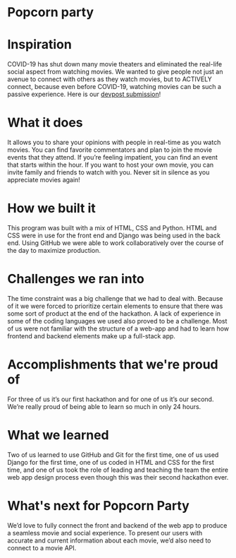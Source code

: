 # Popcorn party
# Inspiration
COVID-19 has shut down many movie theaters and eliminated the real-life social aspect from watching movies. We wanted to give people not just an avenue to connect with others as they watch movies, but to ACTIVELY connect, because even before COVID-19, watching movies can be such a passive experience. Here is our [devpost submission](https://devpost.com/software/popcorn-party)!

# What it does
It allows you to share your opinions with people in real-time as you watch movies. You can find favorite commentators and plan to join the movie events that they attend. If you’re feeling impatient, you can find an event that starts within the hour. If you want to host your own movie, you can invite family and friends to watch with you. Never sit in silence as you appreciate movies again!

# How we built it
This program was built with a mix of HTML, CSS and Python. HTML and CSS were in use for the front end and Django was being used in the back end. Using GitHub we were able to work collaboratively over the course of the day to maximize production. 

# Challenges we ran into
The time constraint was a big challenge that we had to deal with. Because of it we were forced to prioritize certain elements to ensure that there was some sort of product at the end of the hackathon. A lack of experience in some of the coding languages we used also proved to be a challenge. Most of us were not familiar with the structure of a web-app and had to learn how frontend and backend elements make up a full-stack app. 

# Accomplishments that we're proud of
For three of us it’s our first hackathon and for one of us it’s our second. We’re really proud of being able to learn so much in only 24 hours. 

# What we learned 
Two of us learned to use GitHub and Git for the first time, one of us used Django for the first time, one of us coded in HTML and CSS for the first time, and one of us took the role of leading and teaching the team the entire web app design process even though this was their second hackathon ever. 

# What's next for Popcorn Party
We’d love to fully connect the front and backend of the web app to produce a seamless movie and social experience. To present our users with accurate and current information about each movie, we’d also need to connect to a movie API.

